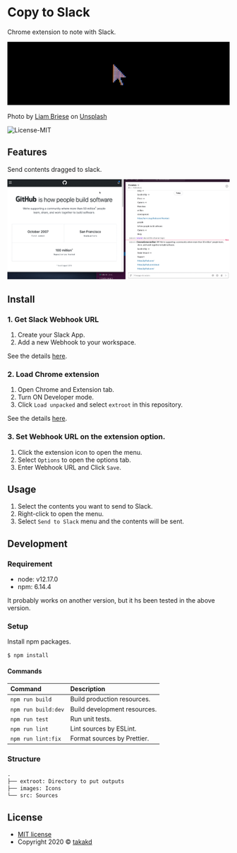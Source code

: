 # Copy to Slack

Chrome extension to note with Slack.

![Logo](doc/liam-briese-wB7V7mhufy4-unsplash.png?raw=true)

<span>Photo by <a href="https://unsplash.com/@liam_1?utm_source=unsplash&amp;utm_medium=referral&amp;utm_content=creditCopyText">Liam Briese</a> on <a href="https://unsplash.com/s/photos/cursor?utm_source=unsplash&amp;utm_medium=referral&amp;utm_content=creditCopyText">Unsplash</a></span>

![License-MIT](https://img.shields.io/badge/License-MIT-informational?style=flat)

## Features

Send contents dragged to slack.

![Features](/doc/features.gif)

## Install

### 1. Get Slack Webhook URL

1. Create your Slack App.
2. Add a new Webhook to your workspace.

See the details [here](https://api.slack.com/messaging/webhooks).

### 2. Load Chrome extension

1. Open Chrome and Extension tab.
2. Turn ON Developer mode.
3. Click `Load unpacked` and select `extroot` in this repository.

See the details [here](https://developer.chrome.com/extensions/getstarted#manifest).

### 3. Set Webhook URL on the extension option.

1. Click the extension icon to open the menu.
2. Select `Options` to open the options tab.
3. Enter Webhook URL and Click `Save`.

## Usage

1. Select the contents you want to send to Slack.
2. Right-click to open the menu.
3. Select `Send to Slack` menu and the contents will be sent.

## Development

### Requirement

* node: v12.17.0
* npm: 6.14.4

It probably works on another version, but it hs been tested in the above version.

### Setup

Install npm packages.

```shell
$ npm install
```

#### Commands

| Command | Description |
| :----- | :----- |
| `npm run build` | Build production resources. |
| `npm run build:dev` | Build development resources. |
| `npm run test` | Run unit tests. |
| `npm run lint` | Lint sources by ESLint. |
| `npm run lint:fix` | Format sources by Prettier. |

### Structure

```
.
├── extroot: Directory to put outputs
├── images: Icons
└── src: Sources
```

## License

* [MIT license](/LICENSE)
* Copyright 2020 &copy; [takakd](https://twitter.com/takakdkd)
